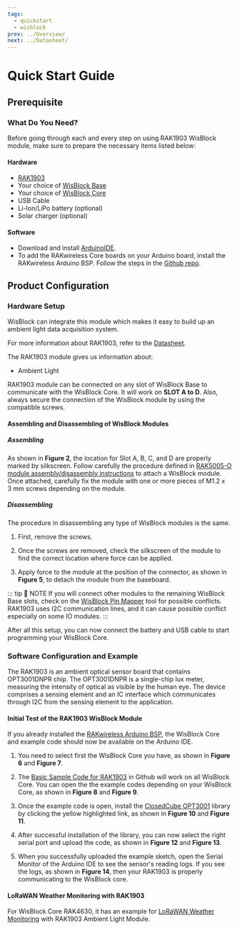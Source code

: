 ```yaml
---
tags:
  - quickstart
  - wisblock
prev: ../Overview/ 
next: ../Datasheet/ 
---
```


# Quick Start Guide

<!--
## Introduction

This guide introduces the WisBlock Sensor RAK1903 Ambient Light board and how to program with it.

The information obtained from the OPT3001DNPR light sensor will then be printed over the USB debug port of the WisBlock Base board.

-->

## Prerequisite

### What Do You Need?

Before going through each and every step on using RAK1903 WisBlock module, make sure to prepare the necessary items listed below:

#### Hardware

- [RAK1903](https://store.rakwireless.com/collections/wisblock-sensor/products/rak1903-opt3001dnpr-ambient-light-sensor)
- Your choice of [WisBlock Base](https://store.rakwireless.com/collections/wisblock-base) 
- Your choice of [WisBlock Core](https://store.rakwireless.com/collections/wisblock-core)
- USB Cable
- Li-Ion/LiPo battery (optional)
- Solar charger (optional)

#### Software

- Download and install [ArduinoIDE](https://www.arduino.cc/en/Main/Software).
- To add the RAKwireless Core boards on your Arduino board, install the RAKwireless Arduino BSP. Follow the steps in the [Github repo](https://github.com/RAKWireless/RAKwireless-Arduino-BSP-Index).

## Product Configuration

### Hardware Setup

WisBlock can integrate this module which makes it easy to build up an ambient light data acquisition system. 

For more information about RAK1903, refer to the [Datasheet](../Datasheet/).

The RAK1903 module gives us information about:

- Ambient Light

RAK1903 module can be connected on any slot of WisBlock Base to communicate with the WisBlock Core. It will work on **SLOT A to D**. Also, always secure the connection of the WisBlock module by using the compatible screws.

<rk-img
  src="/assets/images/wisblock/rak1903/quickstart/rak1903_assembly.png"
  width="70%"
  caption="RAK1903 connection to WisBlock Base"
/>

#### Assembling and Disassembling of WisBlock Modules

##### Assembling

As shown in **Figure 2**, the location for Slot A, B, C, and D are properly marked by silkscreen. Follow carefully the procedure defined in [RAK5005-O module assembly/disassembly instructions](https://docs.rakwireless.com/Knowledge-Hub/Learn/RAK5005-O-Baseboard-Installation-Guide/) to attach a WisBlock module. Once attached, carefully fix the module with one or more pieces of M1.2 x 3&nbsp;mm screws depending on the module.

<rk-img
  src="/assets/images/wisblock/rak1903/quickstart/14.wisblock-sensor-silkscreen.png"
  width="70%"
  caption="RAK1903 connection to WisBlock Base"
/>

##### Disassembling

The procedure in disassembling any type of WisBlock modules is the same. 

1. First, remove the screws.  

<rk-img
  src="/assets/images/wisblock/rak1903/quickstart/16.removing-screws.png"
  width="70%"
  caption="Removing screws from the WisBlock module"
/>

2. Once the screws are removed, check the silkscreen of the module to find the correct location where force can be applied.

<rk-img
  src="/assets/images/wisblock/rak1903/quickstart/17.detaching-silkscreen.png"
  width="70%"
  caption="Detaching silkscreen on the WisBlock module"
/>

3. Apply force to the module at the position of the connector, as shown in **Figure 5**, to detach the module from the baseboard.

<rk-img
  src="/assets/images/wisblock/rak1903/quickstart/18.detaching-module.png"
  width="70%"
  caption="Applying even forces on the proper location of a WisBlock module"
/>

::: tip 📝 NOTE
If you will connect other modules to the remaining WisBlock Base slots, check on the [WisBlock Pin Mapper](https://docs.rakwireless.com/Knowledge-Hub/Pin-Mapper/) tool for possible conflicts. RAK1903 uses I2C communication lines, and it can cause possible conflict especially on some IO modules. 
:::


After all this setup, you can now connect the battery and USB cable to start programming your WisBlock Core.

### Software Configuration and Example

The RAK1903 is an ambient optical sensor board that contains OPT3001DNPR chip. The OPT3001DNPR is a single-chip lux meter, measuring the intensity of optical as visible by the human eye. The device comprises a sensing element and an IC interface which communicates through I2C from the sensing element to the application.

#### Initial Test of the RAK1903 WisBlock Module

If you already installed the [RAKwireless Arduino BSP](https://github.com/RAKWireless/RAKwireless-Arduino-BSP-Index), the WisBlock Core and example code should now be available on the Arduino IDE.

1. You need to select first the WisBlock Core you have, as shown in **Figure 6** and **Figure 7**.

<rk-img
  src="/assets/images/wisblock/rak1903/quickstart/rak4631_board.png"
  width="100%"
  caption="Selecting RAK4631 as WisBlock Core"
/>

<rk-img
  src="/assets/images/wisblock/rak1903/quickstart/rak11200_board.png"
  width="100%"
  caption="Selecting RAK11200 as WisBlock Core"
/>

2. The [Basic Sample Code for RAK1903](https://github.com/RAKWireless/WisBlock/tree/master/examples/common/sensors/RAK1903_Optical_OPT3001) in Github will work on all WisBlock Core. You can open the the example codes depending on your WisBlock Core, as shown in **Figure 8** and **Figure 9**. 

<rk-img
  src="/assets/images/wisblock/rak1903/quickstart/rak4631_optical.png"
  width="100%"
  caption="Opening RAK1903 example code for RAK4631 WisBlock Core"
/>

<rk-img
  src="/assets/images/wisblock/rak1903/quickstart/rak11200_optical.png"
  width="100%"
  caption="Opening RAK1903 example code for RAK11200 WisBlock Core"
/>

3. Once the example code is open, install the [ClosedCube OPT3001](https://github.com/closedcube/ClosedCube_OPT3001_Arduino) library by clicking the yellow highlighted link, as shown in **Figure 10** and **Figure 11**.

<rk-img
  src="/assets/images/wisblock/rak1903/quickstart/closedcube_lib.png"
  width="100%"
  caption="Accessing the library used for RAK1903 Module"
/>

<rk-img
  src="/assets/images/wisblock/rak1903/quickstart/closedcube_done.png"
  width="100%"
  caption="Installing the compatible library for RAK1903 Module"
/>

4. After successful installation of the library, you can now select the right serial port and upload the code, as shown in **Figure 12** and  **Figure 13**.

<rk-img
  src="/assets/images/wisblock/rak1903/quickstart/select_port.png"
  width="100%"
  caption="Selecting the correct Serial Port"
/>

<rk-img
  src="/assets/images/wisblock/rak1903/quickstart/upload.png"
  width="100%"
  caption="Uploading the RAK1903 example code"
/>

5. When you successfully uploaded the example sketch, open the Serial Monitor of the Arduino IDE to see the sensor's reading logs. If you see the logs, as shown in **Figure 14**, then your RAK1903 is properly communicating to the WisBlock core.

<rk-img
  src="/assets/images/wisblock/rak1903/quickstart/optical_logs.png"
  width="80%"
  caption="RAK1903 ambient light data logs"
/>


#### LoRaWAN Weather Monitoring with RAK1903

For WisBlock Core RAK4630, it has an example for [LoRaWAN Weather Monitoring](https://github.com/RAKWireless/WisBlock/tree/master/examples/RAK4630/solutions/Weather_Monitoring) with RAK1903 Ambient Light Module. 
   
<rk-img
  src="/assets/images/wisblock/rak1903/quickstart/lorawan_weather.png"
  width="100%"
  caption="LoRaWAN Weather Monitoring example"
/>

